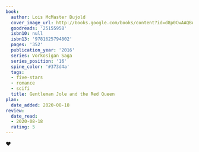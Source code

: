 ```yaml
---
book:
  author: Lois McMaster Bujold
  cover_image_url: http://books.google.com/books/content?id=d8p0CwAAQBAJ&printsec=frontcover&img=1&zoom=1&edge=curl&source=gbs_api
  goodreads: '25155958'
  isbn10: null
  isbn13: '9781625794802'
  pages: '352'
  publication_year: '2016'
  series: Vorkosigan Saga
  series_position: '16'
  spine_color: '#373d4a'
  tags:
  - five-stars
  - romance
  - scifi
  title: Gentleman Jole and the Red Queen
plan:
  date_added: 2020-08-18
review:
  date_read:
  - 2020-08-18
  rating: 5
---
```

❤
